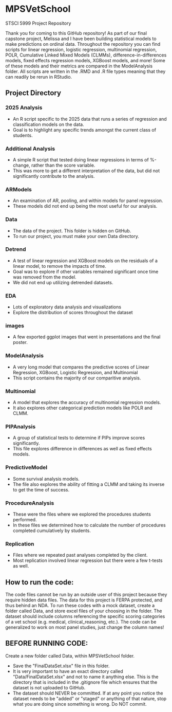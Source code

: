 # MPSVetSchool
STSCI 5999 Project Repository

Thank you for coming to this GitHub repository! As part of our final capstone project, Melissa and I have been building statistical models to make predictions on ordinal data. Throughout the repository you can find scripts for linear regression, logistic regression, multinomial regression, POLR, Cumulative Linked Mixed Models (CLMMs), difference-in-differences models, fixed effects regression models, XGBoost models, and more! Some of these models and their metrics are compared in the ModelAnalysis folder. All scripts are written in the .RMD and .R file types meaning that they can readily be rerun in RStudio.

## Project Directory

### 2025 Analysis

- An R script specific to the 2025 data that runs a series of regression and classification models on the data.
- Goal is to highlight any specific trends amongst the current class of students.

### Additional Analysis

- A simple R script that tested doing linear regressions in terms of %-change, rather than the score variable.
- This was more to get a different interpretation of the data, but did not significantly contribute to the analysis.

### ARModels

- An examination of AR, pooling, and within models for panel regression.
- These models did not end up being the most useful for our analysis.

### Data

- The data of the project. This folder is hidden on GitHub.
- To run our project, you must make your own Data directory.

### Detrend

- A test of linear regression and XGBoost models on the residuals of a linear model, to remove the impacts of time.
- Goal was to explore if other variables remained significant once time was removed from the model.
- We did not end up utilizing detrended datasets.

### EDA

- Lots of exploratory data analysis and visualizations
- Explore the distribution of scores throughout the dataset

### images

- A few exported ggplot images that went in presentations and the final poster.

### ModelAnalysis

- A very long model that compares the predictive scores of Linear Regression, XGBoost, Logistic Regression, and Multinomial
- This script contains the majority of our comparitive analysis.

### Multinomial

- A model that explores the accuracy of multinomial regression models.
- It also explores other categorical prediction models like POLR and CLMM.

### PIPAnalysis

- A group of statistical tests to determine if PIPs improve scores significantly.
- This file explores difference in differences as well as fixed effects models.

### PredictiveModel

- Some survival analysis models.
- The file also explores the ability of fitting a CLMM and taking its inverse to get the time of success.

### ProcedureAnalysis

- These were the files where we explored the procedures students performed.
- In these files we determined how to calculate the number of procedures completed cumulatively by students.

### Replication

- Files where we repeated past analyses completed by the client.
- Most replication involved linear regression but there were a few t-tests as well.

## How to run the code:

The code files cannot be run by an outside user of this project because they require hidden data files. The data for this project is FERPA protected, and thus behind an NDA. To run these codes with a mock dataset, create a folder called Data, and store excel files of your choosing in the folder. The dataset should include columns referencing the specific scoring categories of a vet school (e.g. medical, clinical_reasoning, etc.). The code can be generalized to work on most panel studies, just change the column names!

## BEFORE RUNNING CODE: 

Create a new folder called Data, within MPSVetSchool folder.
- Save the "FinalDataSet.xlsx" file in this folder. 
- It is very important to have an exact directory called "Data/FinalDataSet.xlsx" and not to name it anything else. This is the directory that is included in the .gitignore file which ensures that the dataset is not uploaded to GitHub. 
- The dataset should NEVER be committed. If at any point you notice the dataset needs to be "added" or "staged" or anything of that nature, stop what you are doing since something is wrong. Do NOT commit. 



